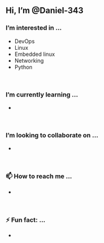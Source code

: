 ## Hi, I’m @Daniel-343
### I’m interested in ...
- DevOps
- Linux
- Embedded linux
- Networking
- Python
<br>

### I’m currently learning ...
- 
<br>

### I’m looking to collaborate on ...
- 
<br>

### 📫 How to reach me ...
- 
<br>

### ⚡ Fun fact: ...
- 
